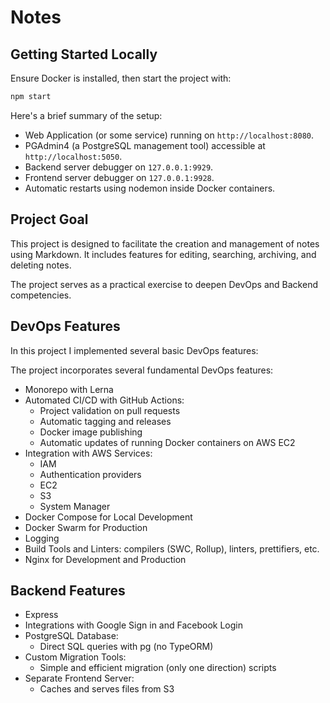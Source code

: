 # Notes

## Getting Started Locally

Ensure Docker is installed, then start the project with:

```bash
npm start
```
Here's a brief summary of the setup:

- Web Application (or some service) running on `http://localhost:8080`.
- PGAdmin4 (a PostgreSQL management tool) accessible at `http://localhost:5050`.
- Backend server debugger on `127.0.0.1:9929`.
- Frontend server debugger on `127.0.0.1:9928`.
- Automatic restarts using nodemon inside Docker containers.

## Project Goal

This project is designed to facilitate the creation and management of notes using Markdown. It includes features for editing, searching, archiving, and deleting notes.

The project serves as a practical exercise to deepen DevOps and Backend competencies.

## DevOps Features

In this project I implemented several basic DevOps features:

The project incorporates several fundamental DevOps features:

- Monorepo with Lerna
- Automated CI/CD with GitHub Actions:
  - Project validation on pull requests
  - Automatic tagging and releases
  - Docker image publishing
  - Automatic updates of running Docker containers on AWS EC2
- Integration with AWS Services:
  - IAM
  - Authentication providers
  - EC2
  - S3
  - System Manager
- Docker Compose for Local Development
- Docker Swarm for Production
- Logging
- Build Tools and Linters: compilers (SWC, Rollup), linters, prettifiers, etc.
- Nginx for Development and Production

## Backend Features

- Express
- Integrations with Google Sign in and Facebook Login
- PostgreSQL Database:
  - Direct SQL queries with pg (no TypeORM)
- Custom Migration Tools:
  - Simple and efficient migration (only one direction) scripts
- Separate Frontend Server:
  - Caches and serves files from S3
